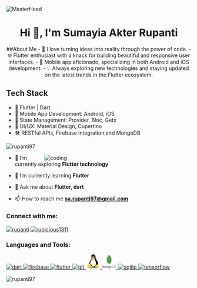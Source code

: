 ![MasterHead](https://animafoundation.in/wp-content/uploads/2021/03/mobile-app.gif)
<h1 align="center">Hi 👋, I'm Sumayia Akter Rupanti</h1>
<p align="center">
##About Me
- 🚀 I love turning ideas into reality through the power of code.
- 🌐 Flutter enthusiast with a knack for building beautiful and responsive user interfaces.
- 📱 Mobile app aficionado, specializing in both Android and iOS development.
- 💡 Always exploring new technologies and staying updated on the latest trends in the Flutter ecosystem.

## Tech Stack
- 🔧 Flutter | Dart
- 📱 Mobile App Development: Android, iOS
- 🚀 State Management: Provider, Bloc, Getx
- 🎨 UI/UX: Material Design, Cupertino
- 🛠 RESTful APIs, Firebase integration and MongoDB</p>

<p align="left"> <img src="https://komarev.com/ghpvc/?username=rupanti97&label=Profile%20views&color=0e75b6&style=flat" alt="rupanti97" /> </p>

<img align="right" alt ="coding" width ="400" src="https://miro.medium.com/v2/resize:fit:679/1*qdAW1TjCN57h1lbuuzvchg.gif"></img>

- 🔭 I’m currently exploring **Flutter technology**

- 🌱 I’m currently learning **Flutter**

- 💬 Ask me about **Flutter, dart**

- 📫 How to reach me **sa.rupanti97@gmail.com**

<h3 align="left">Connect with me:</h3>
<p align="left">
<a href="https://linkedin.com/in/rupanti" target="blank"><img align="center" src="https://raw.githubusercontent.com/rahuldkjain/github-profile-readme-generator/master/src/images/icons/Social/linked-in-alt.svg" alt="rupanti" height="30" width="40" /></a>
<a href="https://fb.com/rupicious1311" target="blank"><img align="center" src="https://raw.githubusercontent.com/rahuldkjain/github-profile-readme-generator/master/src/images/icons/Social/facebook.svg" alt="rupicious1311" height="30" width="40" /></a>
</p>

<h3 align="left">Languages and Tools:</h3>
<p align="left"> <a href="https://dart.dev" target="_blank" rel="noreferrer"> <img src="https://www.vectorlogo.zone/logos/dartlang/dartlang-icon.svg" alt="dart" width="40" height="40"/> </a> <a href="https://firebase.google.com/" target="_blank" rel="noreferrer"> <img src="https://www.vectorlogo.zone/logos/firebase/firebase-icon.svg" alt="firebase" width="40" height="40"/> </a> <a href="https://flutter.dev" target="_blank" rel="noreferrer"> <img src="https://www.vectorlogo.zone/logos/flutterio/flutterio-icon.svg" alt="flutter" width="40" height="40"/> </a> <a href="https://git-scm.com/" target="_blank" rel="noreferrer"> <img src="https://www.vectorlogo.zone/logos/git-scm/git-scm-icon.svg" alt="git" width="40" height="40"/> </a> <a href="https://www.linux.org/" target="_blank" rel="noreferrer"> <img src="https://raw.githubusercontent.com/devicons/devicon/master/icons/linux/linux-original.svg" alt="linux" width="40" height="40"/> </a> <a href="https://www.mongodb.com/" target="_blank" rel="noreferrer"> <img src="https://raw.githubusercontent.com/devicons/devicon/master/icons/mongodb/mongodb-original-wordmark.svg" alt="mongodb" width="40" height="40"/> </a> <a href="https://www.sqlite.org/" target="_blank" rel="noreferrer"> <img src="https://www.vectorlogo.zone/logos/sqlite/sqlite-icon.svg" alt="sqlite" width="40" height="40"/> </a> <a href="https://www.tensorflow.org" target="_blank" rel="noreferrer"> <img src="https://www.vectorlogo.zone/logos/tensorflow/tensorflow-icon.svg" alt="tensorflow" width="40" height="40"/> </a> </p>

<p><img align="center" src="https://github-readme-stats.vercel.app/api/top-langs?username=rupanti97&show_icons=true&locale=en&layout=compact" alt="rupanti97" /></p>
